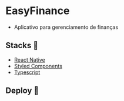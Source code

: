 # EasyFinance
- Aplicativo para gerenciamento de finanças

## Stacks :robot:
- [React Native](https://reactnative.dev/docs/environment-setup)
- [Styled Components](https://github.com/styled-components/styled-components)
- [Typescript](https://www.typescriptlang.org/docs/handbook/typescript-in-5-minutes.html)

## Deploy :rocket:
